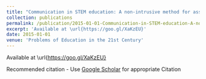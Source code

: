 ```yaml
---
title: "Communication in STEM education: A non-intrusive method for assessment \and K20 educator feedback"
collection: publications
permalink: /publication/2015-01-01-Communication-in-STEM-education-A-non-intrusive-method-for-assessment-K20-educator-feedback
excerpt: 'Available at \url{https://goo.gl/XaKzEU}'
date: 2015-01-01
venue: 'Problems of Education in the 21st Century'
---
```

Available at \url{https://goo.gl/XaKzEU}

Recommended citation - Use [Google Scholar](https://scholar.google.com/scholar?q=Communication+in+STEM+education:+A+non-intrusive+method+for+assessment+\&amp;+K20+educator+feedback) for appropriate Citation 